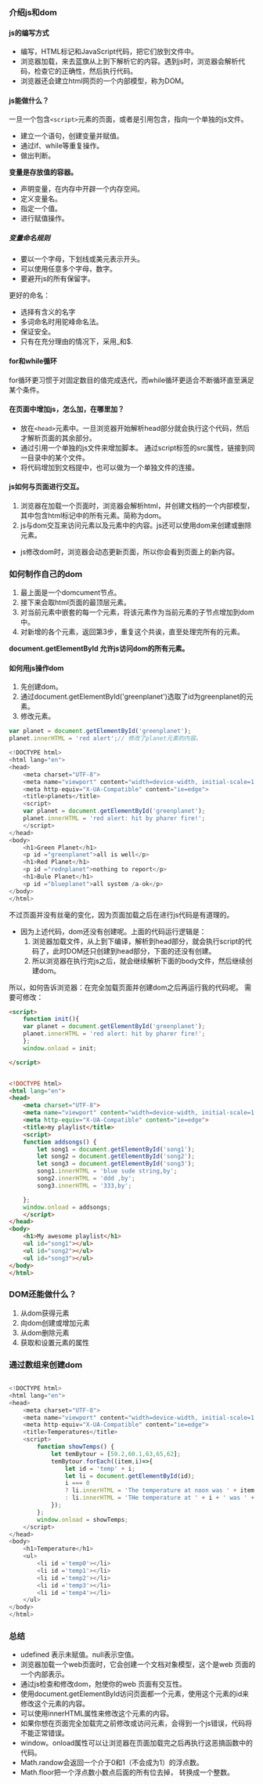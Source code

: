 ### 介绍js和dom

#### js的编写方式
- 编写，HTML标记和JavaScript代码，把它们放到文件中。
- 浏览器加载，来去蓝旗从上到下解析它的内容。遇到js时，浏览器会解析代码，检查它的正确性，然后执行代码。
- 浏览器还会建立html网页的一个内部模型，称为DOM。

#### js能做什么？
一旦一个包含`<script>`元素的页面，或者是引用包含，指向一个单独的js文件。
- 建立一个语句，创建变量并赋值。
- 通过if、while等重复操作。
- 做出判断。

**变量是存放值的容器。**
- 声明变量，在内存中开辟一个内存空间。
- 定义变量名。
- 指定一个值。
- 进行赋值操作。

##### 变量命名规则
- 要以一个字母，下划线或美元表示开头。
- 可以使用任意多个字母，数字。
- 要避开js的所有保留字。

更好的命名：
- 选择有含义的名字
- 多词命名时用驼峰命名法。
- 保证安全。
- 只有在充分理由的情况下，采用_和$.

#### for和while循环
for循环更习惯于对固定数目的值完成迭代，而while循环更适合不断循环直至满足某个条件。


#### 在页面中增加js，怎么加，在哪里加？
- 放在`<head>`元素中。一旦浏览器开始解析head部分就会执行这个代码，然后才解析页面的其余部分。
- 通过引用一个单独的js文件来增加脚本。
通过script标签的src属性，链接到同一目录中的某个文件。
- 将代码增加到文档提中，也可以做为一个单独文件的连接。

#### js如何与页面进行交互。
1. 浏览器在加载一个页面时，浏览器会解析html，并创建文档的一个内部模型，其中包含html标记中的所有元素。简称为dom。
2. js与dom交互来访问元素以及元素中的内容。js还可以使用dom来创建或删除元素。
- js修改dom时，浏览器会动态更新页面，所以你会看到页面上的新内容。

### 如何制作自己的dom
1. 最上面是一个domcument节点。
2. 接下来会取html页面的最顶层元素。
3. 对当前元素中嵌套的每一个元素，将该元素作为当前元素的子节点增加到dom中。
4. 对新增的各个元素，返回第3步，重复这个共诶，直至处理完所有的元素。

**document.getElementById 允许js访问dom的所有元素。**

#### 如何用js操作dom
1. 先创建dom。
2. 通过document.getElementById('greenplanet')选取了id为greenplanet的元素。
3. 修改元素。

```js
var planet = document.getElementById('greenplanet');
planet.innerHTML = 'red alert';// 修改了planet元素的内容。
```
```js
<!DOCTYPE html>
<html lang="en">
<head>
    <meta charset="UTF-8">
    <meta name="viewport" content="width=device-width, initial-scale=1.0">
    <meta http-equiv="X-UA-Compatible" content="ie=edge">
    <title>planets</title>
    <script>
    var planet = document.getElementById('greenplanet');
    planet.innerHTML = 'red alert: hit by pharer fire!';
    </script>
</head>
<body>
    <h1>Green Planet</h1>
    <p id ="greenplanet">all is well</p>
    <h1>Red Planet</h1>
    <p id ="rednplanet">nothing to report</p>
    <h1>Bule Planet</h1>
    <p id ="blueplanet">all system /a-ok</p>
</body>
</html>

```

不过页面并没有丝毫的变化，因为页面加载之后在进行js代码是有道理的。
- 因为上述代码，dom还没有创建呢。上面的代码运行逻辑是：
  1. 浏览器加载文件，从上到下编译，解析到head部分，就会执行script的代码了，此时DOM还只创建到head部分，下面的还没有创建。
  2. 所以浏览器在执行完js之后，就会继续解析下面的body文件，然后继续创建dom。

所以，如何告诉浏览器：在完全加载页面并创建dom之后再运行我的代码呢。
需要可修改：
```html
<script>
    function init(){
    var planet = document.getElementById('greenplanet');
    planet.innerHTML = 'red alert: hit by pharer fire!';
    };
    window.onload = init;

</script>


<!DOCTYPE html>
<html lang="en">
<head>
    <meta charset="UTF-8">
    <meta name="viewport" content="width=device-width, initial-scale=1.0">
    <meta http-equiv="X-UA-Compatible" content="ie=edge">
    <title>my playlist</title>
    <script>
    function addsongs() {
        let song1 = document.getElementById('song1');
        let song2 = document.getElementById('song2');
        let song3 = document.getElementById('song3');
        song1.innerHTML = 'blue sude string,by';
        song2.innerHTML = 'ddd ,by';
        song3.innerHTML = '333,by';

    };
    window.onload = addsongs;
    </script>
</head>
<body>
    <h1>My awesome playlist</h1>
    <ul id="song1"></ul>
    <ul id="song2"></ul>
    <ul id="song3"></ul>
</body>
</html>
```

### DOM还能做什么？
1. 从dom获得元素
2. 向dom创建或增加元素
3. 从dom删除元素
4. 获取和设置元素的属性

### 通过数组来创建dom
```js

<!DOCTYPE html>
<html lang="en">
<head>
    <meta charset="UTF-8">
    <meta name="viewport" content="width=device-width, initial-scale=1.0">
    <meta http-equiv="X-UA-Compatible" content="ie=edge">
    <title>Temperatures</title>
    <script>
        function showTemps() {
            let temBytour = [59.2,60.1,63,65,62];
            temBytour.forEach((item,i)=>{
                let id = 'temp' + i;
                let li = document.getElementById(id);
                i === 0 
                ? li.innerHTML = 'The temperature at noon was ' + item
                : li.innerHTML = 'THe temperature at ' + i + ' was ' + item;
            });
        };
        window.onload = showTemps;
    </script>
</head>
<body>
    <h1>Temperature</h1>
    <ul>
        <li id ='temp0'></li>
        <li id ='temp1'></li>
        <li id ='temp2'></li>
        <li id ='temp3'></li>
        <li id ='temp4'></li>
    </ul>
</body>
</html>
```


### 总结
- udefined 表示未赋值。null表示空值。
- 浏览器加载一个web页面时，它会创建一个文档对象模型，这个是web 页面的一个内部表示。
- 通过js检查和修改dom，尅使你的web 页面有交互性。
- 使用document.getElementById访问页面都一个元素，使用这个元素的id来修改这个元素的内容。
- 可以使用innerHTML属性来修改这个元素的内容。
- 如果你想在页面完全加载完之前修改或访问元素，会得到一个js错误，代码将不能正常错误。
- window。onload属性可以让浏览器在页面加载完之后再执行这恶搞函数中的代码。
- Math.randow会返回一个介于0和1（不会成为1）的浮点数。
- Math.floor把一个浮点数小数点后面的所有位去掉， 转换成一个整数。